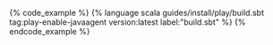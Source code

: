 {% code_example %}
{%   language scala guides/install/play/build.sbt tag:play-enable-javaagent version:latest label:"build.sbt" %}
{% endcode_example %}
